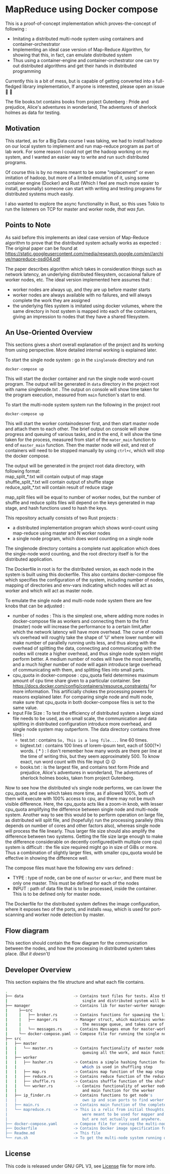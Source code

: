 # MapReduce using Docker compose

This is a proof-of-concept implementation which proves-the-concept of following :

- Imitating a distributed multi-node system using containers and container-orchestrator
- Implementing an ideal case version of Map-Reduce Algorithm, for showing that this, in fact, can emulate distributed system
- Thus using a container-engine and container-orchestrator one can try out distributed algorithms and get their hands in distributed programming

Currently this is a bit of mess, but is capable of getting converted into a full-fledged library implementation, If anyone is interested, please open an issue :slightly_smiling_face: :slightly_smiling_face:

The file books.txt contains books from project Gutenberg : Pride and prejudice, Alice's adventures in wonderland, The adventures of sherlock holmes as data for testing.

## Motivation

This started, as for a Big Data course I was taking, we had to install hadoop on our local system to implement and run map-reduce program as part of lab work. For some reason I could not get the hadoop working on my system, and I wanted an easier way to write and run such distributed programs.

Of course this is by no means meant to be some "replacement" or even imitation of hadoop, but more of a limited emulation of it, using some container engine (Docker) and Rust (Which I feel are much more easier to install, personally) someone can start with writing and testing programs for distributed systems much easily.

I also wanted to explore the async functionality in Rust, so this uses Tokio to run the listeners on TCP for master and worker node, _that was fun_.

## Points to Note

As said before this implements an ideal case version of Map-Reduce algorithm to prove that the distributed system actually works as expected : The original paper can be found at https://static.googleusercontent.com/media/research.google.com/en//archive/mapreduce-osdi04.pdf

The paper describes algorithm which takes in consideration things such as network latency, an underlying distributed filesystem, occasional failure of worker nodes, etc. The ideal version implemented here assumes that :

- worker nodes are always up, and they are up before master starts
- worker nodes are always available with no failures, and will always complete the work they are assigned
- the underlying files system is imitated using docker volumes, where the same directory in host system is mapped into each of the containers, giving an impression to nodes that they have a shared filesystem.

## An Use-Oriented Overview

This sections gives a short overall explanation of the project and its working from using perspective. More detailed internal working is explained later.

To start the single node system : go in the `singlenode` directory and run

```
docker-compose up
```

This will start the docker container and run the single node word-count program. The output will be generated in `data` directory in the project root with name singlenode.txt . The output on console will show time taken for the program execution, measured from `main` function's start to end.

To start the multi-node system system run the following in the project root

```
docker-compose up
```

This will start the worker containodesner first, and then start master node and attach them to each other. The brief output on console will show progress and queuing of various tasks, and in the end, it will show the time taken for the process, measured from start of the `mater_main` function to end of `master_main` function. Then the master node will exit, and rest of containers will need to be stopped manually by using `ctrl+c`, which will stop the docker compose.

The output will be generated in the project root data directory, with following format:<br />
map_split\_\*.txt will contain output of map stage<br />
shuffle_split\_\*.txt will contain output of shuffle stage<br />
reduce_split\_\*.txt will contain result of reduce stage<br />

map_split files will be equal to number of worker nodes, but the number of shuffle and reduce splits files will depend on the keys generated in map stage, and hash functions used to hash the keys.

This repository actually consists of two Rust projects :

- a distributed implementation program which shows word-count using map-reduce using master and N worker nodes
- a single node program, which does word counting on a single node

The singlenode directory contains a complete rust application which does the single-node word counting, and the root directory itself is for the distributed application.

The Dockerfile in root is for the distributed version, as each node in the system is built using this dockerfile. This also contains docker-compose file which specifies the configuration of the system, including number of nodes, mapping of directories and env-vars indicating which nodes will act as worker and which will act as master node.

To emulate the single node and multi-node node system there are few knobs that can be adjusted :

- number of nodes : This is the simplest one, where adding more nodes in docker-compose file as workers and connecting them to the first (master) node will increase the performance to a certain limit,after which the network latency will have more overhead. The curve of nodes v/s overhead will roughly take the shape of 'U' where lower number will make number of parallelly running units less, and thus along with the overhead of splitting the data, connecting and communicating with the nodes will create a higher overhead, and thus single node system might perform better. A medium number of nodes will have the most benefits, and a much higher number of node will again introduce large overhead of communicating with them, and splitting files into small parts.
  <br />
- cpu_quota in docker-compose : cpu_quota field determines maximum amount of cpu time share given to a particular container. See https://docs.docker.com/config/containers/resource_constraints/ for more information. This artificially chokes the processing powers for reasons explained later. For comparing single node and multi node, make sure that cpu_quota in both docker-compose files is set to the same value.
  <br />
- Input File Size : To test the efficiency of distributed system a large sized file needs to be used, as on small scale, the communication and data splitting in distributed configuration introduce more overhead, and single node system may outperform. The data directory contains three files :
  - test.txt : contains `So, This is a long file....` line 60 times.
  - bigtext.txt : contains 100 lines of lorem-ipsum text, each of 500(?\*) words.
    ( \* ) : I don't remember how many words are there per line at the time of writing this, but they seem approximately 500. To know exact, run word count with this file input :wink: :wink:
  - books.txt : is the largest file, and contains text form Pride and prejudice, Alice's adventures in wonderland, The adventures of sherlock holmes books, taken from project Gutenberg.

Now to see how the distributed v/s single node performs, we can lower the cpu_quota, and see which takes more time, as if allowed 100%, both of them will execute with 100% access to cpu, and there may not be much visible difference. Here, the cpu_quota acts like a zoom-in knob, with lesser cpu_quota amplifying the difference between single node and multi-node system.
Another way to see this would be to perform operation on large file, as distributed will split file, and (hopefully) run the processing parallely (this depends on number of cores and other factors also), whereas single node will process the file linearly. Thus larger file size should also amplify the difference between two systems. Getting the file size large enough to make the difference considerable on decently configured(with multiple core cpu) system is difficult : the file size required might go in size of GiBs or more. Thus a combination of slightly larger files, with smaller cpu_quota would be effective in showing the difference well.

The compose files must have the following env vars defined :

- TYPE : type of node, can be one of `master` or `worker`, and there must be only one master. This must be defined for each of the nodes
- INPUT : path of data file that is to be processed, inside the container. This is to be defined only for master node.

The Dockerfile for the distributed system defines the image configuration, where it exposes two of the ports, and installs `nmap`, which is used for port-scanning and worker node detection by master.

## Flow diagram

This section should contain the flow diagram for the communication between the nodes, and how the processing in distributed system takes place. _(But it doesn't)_

## Developer Overview

This section explains the file structure and what each file contains.

```sh
.
├── data                      -> Contains text files for tests. Also the output of
|                                 single and distributed system will be generated here
├── manager                   -> Contains lib for master-worker manager code
|     ├──src
|     |   ├── broker.rs       -> Contains functions for spawning the listener threads for the manager
|     |   ├── manger.rs       -> Manager struct, which maintains worker pool, maintains
|     |                           the message queue, and takes care of queuing the work to workers
|     |   └── messages.rs     -> Contains Messages enum for master-worker communication
|     └── docker-compose.yaml -> Compose file for running the single node program
├── src
|   ├── master
|   |   └── master.rs         -> Contains functionality of master node, such as splitting the file,
|   |                             queuing all the work, and main function for the master
|   ├── worker
|   |   ├── hasher.rs         -> Contains a simple hashing function for strings,
|   |                             which is used in shuffling step
|   |   ├── map.rs            -> Contains map function of the map step
|   |   ├── reduce.rs         -> Contains reduce function of the reduce step
|   |   ├── shuffle.rs        -> Contains shuffle function of the shuffle step
|   |   └── worker.rs          -> Contains functionality of worker nodes,
|   |                             and main function for the worker
|   ├── ip_finder.rs          -> Contains functions to get node's
|   |                             own ip and scan ports to find worker nodes
|   ├── main.rs               -> Contains main function of the complete multi-node system binary
|   └── mapreduce.rs          -> This is a relic from initial thoughts, contains two traits which
|                                 were meant to be used for mapper and reducer struct,
|                                 but are not actually used anywhere.
├── docker-compose.yaml       -> Compose file for running the multi-node system
├── Dockerfile                -> Contains Docker image specification for the multi-node system image
├── Readme.md                 -> This file
└── run.sh                    -> To get the multi-node system running quickly

```

## License

This code is released under GNU GPL V3, see [License](https://github.com/YJDoc2/MapReduce-with-Docker/blob/main/License) file for more info.
